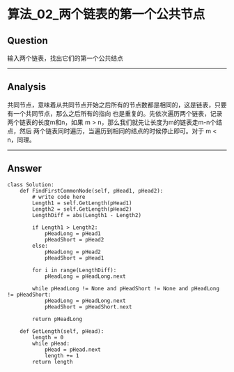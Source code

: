 # 算法_02_两个链表的第一个公共节点


## Question
输入两个链表，找出它们的第一个公共结点

----

## Analysis
共同节点，意味着从共同节点开始之后所有的节点数都是相同的，这是链表，只要有一个共同节点，那么之后所有的指向
也是重复的。先依次遍历两个链表，记录两个链表的长度m和n，如果 m > n，那么我们就先让长度为m的链表走m-n个结点，然后
两个链表同时遍历，当遍历到相同的结点的时候停止即可。对于 m < n，同理。

----

## Answer
```
class Solution:
    def FindFirstCommonNode(self, pHead1, pHead2):
        # write code here
        Length1 = self.GetLength(pHead1)
        Length2 = self.GetLength(pHead2)
        LengthDiff = abs(Length1 - Length2)

        if Length1 > Length2:
            pHeadLong = pHead1
            pHeadShort = pHead2
        else:
            pHeadLong = pHead2
            pHeadShort = pHead1

        for i in range(LengthDiff):
            pHeadLong = pHeadLong.next

        while pHeadLong != None and pHeadShort != None and pHeadLong != pHeadShort:
            pHeadLong = pHeadLong.next
            pHeadShort = pHeadShort.next

        return pHeadLong

    def GetLength(self, pHead):
        length = 0
        while pHead:
            pHead = pHead.next
            length += 1
        return length
```